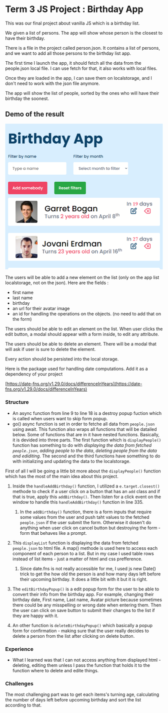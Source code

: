 # Term 3 JS Project : Birthday App

This was our final project about vanilla JS which is a birthday list.

We given a list of persons. The app will show whose person is the closest to have their birthday.

There is a file in the project called person.json. It contains a list of persons, and we want to add all those persons to the birthday list app.

The first time I launch the app, it should fetch all the data from the people.json local file. I can use fetch for that, it also works with local files.

Once they are loaded in the app, I can save them on localstorage, and I don't need to work with the json file anymore.

The app will show the list of people, sorted by the ones who will have their birthday the soonest.

## Demo of the result
![images/screenshot_demo.png](images/screenshot_demo.png)


The users will be able to add a new element on the list (only on the app list localstorage, not on the json). Here are the fields :

-   first name
-   last name
-   birthday
-   an url for their avatar image
-   an id for handling the operations on the objects. (no need to add that on the form)

The users should be able to edit an element on the list. When user clicks the edit button, a modal should appear with a form inside, to edit any attribute.

The users should be able to delete an element. There will be a modal that will ask if user is sure to delete the element.

Every action should be persisted into the local storage.

Here is the package used for handling date computations. Add it as a dependency of your project

[https://date-fns.org/v1.29.0/docs/differenceInYears](https://date-fns.org/v1.29.0/docs/differenceInYears)

### Structure

- An async function from line 9 to line 18 is a destroy popup fuction which is called when users want to skip form popup.
- go() async function is set in order to fetche all data from `people.json` using await. This function also wraps all functions that will be datailed below. Some of functions that are in it have nested functions. Basically, it is devided into three parts. The first function which is `displayPeople()` function has something to do with *displaying the data from fetched `people.json`*, *adding people to the data*, *deleting people from the data and ediditing*. The second and the third functions have something to do with initializing and updating the data to the localstorage.

First of all I will be going a little bit more about the `displayPeople()` function which has the most of the main idea about this project.

1. Inside the `handleAddBirthday()` function, I utilized a `e.target.closest()` methode to check if a user click on a button that has an `add` class and if that is true, apply this `addBirthday()`. Then listen for a click event on the window to handle this `handleAddBirthday()` function in line 335. 
    1. In the `addBirthday()` function, there is a form inputs that require some values from the user and push taht values to the fetched `people.json` if the user submit the form. Otherwise it dosen't do anything when user click on cancel button but destroying the form - form that behaves like a prompt.
2. This `displayList` function is displaying the data from fetched `people.json` to html file. A map() methode is used here to access each component of each person to a list. But in my case I used table rows instead of list items - just a matter of html and css prefference. 
    1. Since date.fns is not really accessible for me, I used js new Date() trick to get the how old the person is and how many days left before their upcoming birthday. It does a little bit with it but it is right.

3. The `editBirthdayPopup()` is a edit popup form for the user to be able to convert their info from the birthday app. For example, changing their birthday date, First name, Last name, Avatar picture because sometimes there could be any misspelling or wrong date when entering them. Then the user can click on save button to submit their changes to the list if they are happy with it.

4. An other function is `deleteBirthdayPopup()` which basically a popup form for confirmation - making sure that the user really decides to delete a person from the list after clicking on delete button.  


### Experience

- What I learned was that I can not access anything from displayed html - deleting, editing them unless I pass the function that holds it to the function where to delete and edite things.

### Challenges

The most challenging part was to get each items's turning age, calculating the number of days left before upcoming birthday and sort the list according to that. 


